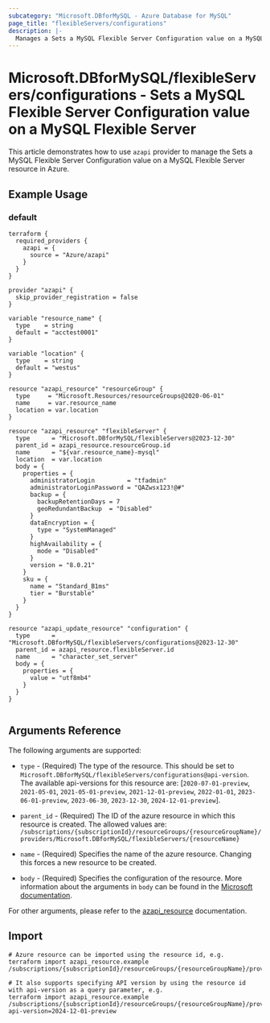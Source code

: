 ```yaml
---
subcategory: "Microsoft.DBforMySQL - Azure Database for MySQL"
page_title: "flexibleServers/configurations"
description: |-
  Manages a Sets a MySQL Flexible Server Configuration value on a MySQL Flexible Server.
---
```


# Microsoft.DBforMySQL/flexibleServers/configurations - Sets a MySQL Flexible Server Configuration value on a MySQL Flexible Server

This article demonstrates how to use `azapi` provider to manage the Sets a MySQL Flexible Server Configuration value on a MySQL Flexible Server resource in Azure.

## Example Usage

### default

```hcl
terraform {
  required_providers {
    azapi = {
      source = "Azure/azapi"
    }
  }
}

provider "azapi" {
  skip_provider_registration = false
}

variable "resource_name" {
  type    = string
  default = "acctest0001"
}

variable "location" {
  type    = string
  default = "westus"
}

resource "azapi_resource" "resourceGroup" {
  type     = "Microsoft.Resources/resourceGroups@2020-06-01"
  name     = var.resource_name
  location = var.location
}

resource "azapi_resource" "flexibleServer" {
  type      = "Microsoft.DBforMySQL/flexibleServers@2023-12-30"
  parent_id = azapi_resource.resourceGroup.id
  name      = "${var.resource_name}-mysql"
  location  = var.location
  body = {
    properties = {
      administratorLogin         = "tfadmin"
      administratorLoginPassword = "QAZwsx123!@#"
      backup = {
        backupRetentionDays = 7
        geoRedundantBackup  = "Disabled"
      }
      dataEncryption = {
        type = "SystemManaged"
      }
      highAvailability = {
        mode = "Disabled"
      }
      version = "8.0.21"
    }
    sku = {
      name = "Standard_B1ms"
      tier = "Burstable"
    }
  }
}

resource "azapi_update_resource" "configuration" {
  type      = "Microsoft.DBforMySQL/flexibleServers/configurations@2023-12-30"
  parent_id = azapi_resource.flexibleServer.id
  name      = "character_set_server"
  body = {
    properties = {
      value = "utf8mb4"
    }
  }
}


```



## Arguments Reference

The following arguments are supported:

* `type` - (Required) The type of the resource. This should be set to `Microsoft.DBforMySQL/flexibleServers/configurations@api-version`. The available api-versions for this resource are: [`2020-07-01-preview`, `2021-05-01`, `2021-05-01-preview`, `2021-12-01-preview`, `2022-01-01`, `2023-06-01-preview`, `2023-06-30`, `2023-12-30`, `2024-12-01-preview`].

* `parent_id` - (Required) The ID of the azure resource in which this resource is created. The allowed values are:  
  `/subscriptions/{subscriptionId}/resourceGroups/{resourceGroupName}/providers/Microsoft.DBforMySQL/flexibleServers/{resourceName}`

* `name` - (Required) Specifies the name of the azure resource. Changing this forces a new resource to be created.

* `body` - (Required) Specifies the configuration of the resource. More information about the arguments in `body` can be found in the [Microsoft documentation](https://learn.microsoft.com/en-us/azure/templates/Microsoft.DBforMySQL/flexibleServers/configurations?pivots=deployment-language-terraform).

For other arguments, please refer to the [azapi_resource](https://registry.terraform.io/providers/Azure/azapi/latest/docs/resources/resource) documentation.

## Import

 ```shell
 # Azure resource can be imported using the resource id, e.g.
 terraform import azapi_resource.example /subscriptions/{subscriptionId}/resourceGroups/{resourceGroupName}/providers/Microsoft.DBforMySQL/flexibleServers/{resourceName}/configurations/{resourceName}
 
 # It also supports specifying API version by using the resource id with api-version as a query parameter, e.g.
 terraform import azapi_resource.example /subscriptions/{subscriptionId}/resourceGroups/{resourceGroupName}/providers/Microsoft.DBforMySQL/flexibleServers/{resourceName}/configurations/{resourceName}?api-version=2024-12-01-preview
 ```
